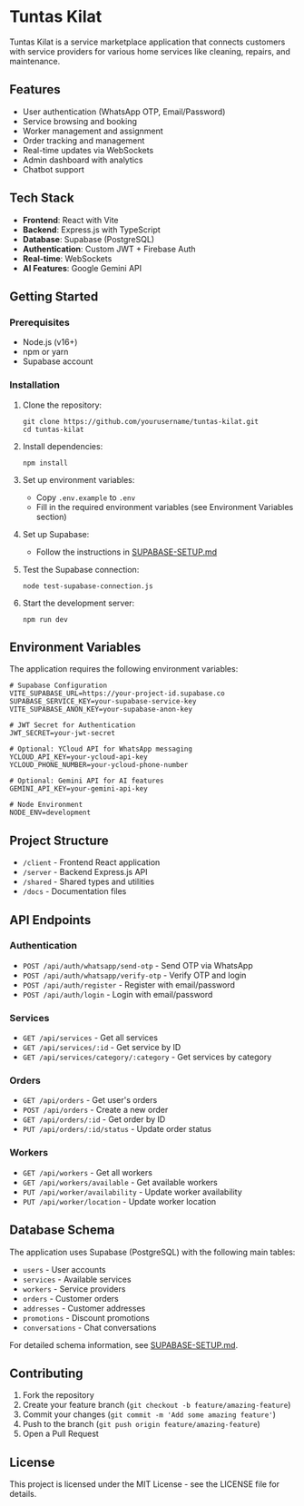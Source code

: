 # Tuntas Kilat

Tuntas Kilat is a service marketplace application that connects customers with service providers for various home services like cleaning, repairs, and maintenance.

## Features

- User authentication (WhatsApp OTP, Email/Password)
- Service browsing and booking
- Worker management and assignment
- Order tracking and management
- Real-time updates via WebSockets
- Admin dashboard with analytics
- Chatbot support

## Tech Stack

- **Frontend**: React with Vite
- **Backend**: Express.js with TypeScript
- **Database**: Supabase (PostgreSQL)
- **Authentication**: Custom JWT + Firebase Auth
- **Real-time**: WebSockets
- **AI Features**: Google Gemini API

## Getting Started

### Prerequisites

- Node.js (v16+)
- npm or yarn
- Supabase account

### Installation

1. Clone the repository:
   ```
   git clone https://github.com/yourusername/tuntas-kilat.git
   cd tuntas-kilat
   ```

2. Install dependencies:
   ```
   npm install
   ```

3. Set up environment variables:
   - Copy `.env.example` to `.env`
   - Fill in the required environment variables (see Environment Variables section)

4. Set up Supabase:
   - Follow the instructions in [SUPABASE-SETUP.md](SUPABASE-SETUP.md)

5. Test the Supabase connection:
   ```
   node test-supabase-connection.js
   ```

6. Start the development server:
   ```
   npm run dev
   ```

## Environment Variables

The application requires the following environment variables:

```
# Supabase Configuration
VITE_SUPABASE_URL=https://your-project-id.supabase.co
SUPABASE_SERVICE_KEY=your-supabase-service-key
VITE_SUPABASE_ANON_KEY=your-supabase-anon-key

# JWT Secret for Authentication
JWT_SECRET=your-jwt-secret

# Optional: YCloud API for WhatsApp messaging
YCLOUD_API_KEY=your-ycloud-api-key
YCLOUD_PHONE_NUMBER=your-ycloud-phone-number

# Optional: Gemini API for AI features
GEMINI_API_KEY=your-gemini-api-key

# Node Environment
NODE_ENV=development
```

## Project Structure

- `/client` - Frontend React application
- `/server` - Backend Express.js API
- `/shared` - Shared types and utilities
- `/docs` - Documentation files

## API Endpoints

### Authentication

- `POST /api/auth/whatsapp/send-otp` - Send OTP via WhatsApp
- `POST /api/auth/whatsapp/verify-otp` - Verify OTP and login
- `POST /api/auth/register` - Register with email/password
- `POST /api/auth/login` - Login with email/password

### Services

- `GET /api/services` - Get all services
- `GET /api/services/:id` - Get service by ID
- `GET /api/services/category/:category` - Get services by category

### Orders

- `GET /api/orders` - Get user's orders
- `POST /api/orders` - Create a new order
- `GET /api/orders/:id` - Get order by ID
- `PUT /api/orders/:id/status` - Update order status

### Workers

- `GET /api/workers` - Get all workers
- `GET /api/workers/available` - Get available workers
- `PUT /api/worker/availability` - Update worker availability
- `PUT /api/worker/location` - Update worker location

## Database Schema

The application uses Supabase (PostgreSQL) with the following main tables:

- `users` - User accounts
- `services` - Available services
- `workers` - Service providers
- `orders` - Customer orders
- `addresses` - Customer addresses
- `promotions` - Discount promotions
- `conversations` - Chat conversations

For detailed schema information, see [SUPABASE-SETUP.md](SUPABASE-SETUP.md).

## Contributing

1. Fork the repository
2. Create your feature branch (`git checkout -b feature/amazing-feature`)
3. Commit your changes (`git commit -m 'Add some amazing feature'`)
4. Push to the branch (`git push origin feature/amazing-feature`)
5. Open a Pull Request

## License

This project is licensed under the MIT License - see the LICENSE file for details.